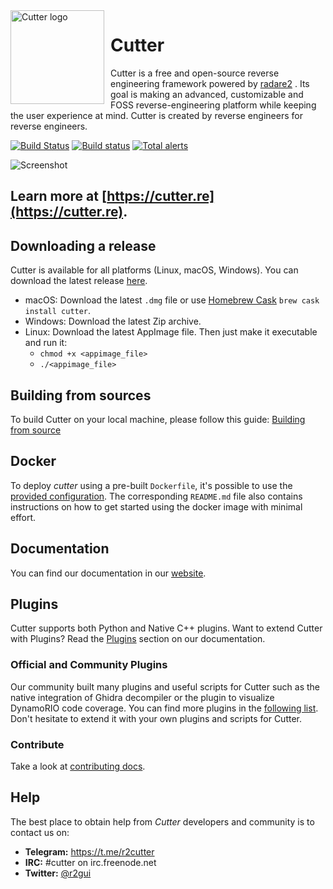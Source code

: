 <img width="150" height="150" align="left" style="float: left; margin: 0 10px 0 0;" alt="Cutter logo" src="https://raw.githubusercontent.com/radareorg/cutter/master/src/img/cutter.svg?sanitize=true">

# Cutter

Cutter is a free and open-source reverse engineering framework powered by [radare2](https://github.com/radareorg/radare2) . Its goal is making an advanced, customizable and FOSS reverse-engineering platform while keeping the user experience at mind. Cutter is created by reverse engineers for reverse engineers.

[![Build Status](https://travis-ci.com/radareorg/cutter.svg?branch=master)](https://travis-ci.com/radareorg/cutter)
[![Build status](https://ci.appveyor.com/api/projects/status/s9rkx1dn3uy4bfdx/branch/master?svg=true)](https://ci.appveyor.com/project/radareorg/cutter/branch/master)
[![Total alerts](https://img.shields.io/lgtm/alerts/g/radareorg/cutter.svg?logo=lgtm&logoWidth=18)](https://lgtm.com/projects/g/radareorg/cutter/alerts/)

![Screenshot](https://raw.githubusercontent.com/radareorg/cutter/master/docs/source/images/screenshot.png)

## Learn more at [https://cutter.re](https://cutter.re).

## Downloading a release

Cutter is available for all platforms (Linux, macOS, Windows).
You can download the latest release [here](https://github.com/radareorg/cutter/releases).

- macOS: Download the latest `.dmg` file or use [Homebrew Cask](https://github.com/Homebrew/homebrew-cask) `brew cask install cutter`.
- Windows: Download the latest Zip archive.
- Linux: Download the latest AppImage file. Then just make it executable and run it:
  - `chmod +x <appimage_file>`
  - `./<appimage_file>`

## Building from sources

To build Cutter on your local machine, please follow this guide: [Building from source](https://cutter.re/docs/building.html)

## Docker

To deploy _cutter_ using a pre-built `Dockerfile`, it's possible to use the [provided configuration](docker). The corresponding `README.md` file also contains instructions on how to get started using the docker image with minimal effort.

## Documentation

You can find our documentation in our [website](https://cutter.re/docs/).

## Plugins

Cutter supports both Python and Native C++ plugins. Want to extend Cutter with Plugins? Read the [Plugins](https://cutter.re/docs/plugins) section on our documentation.

### Official and Community Plugins

Our community built many plugins and useful scripts for Cutter such as the native integration of Ghidra decompiler or the plugin to visualize DynamoRIO code coverage. You can find more plugins in the [following list](https://github.com/radareorg/cutter-plugins). Don't hesitate to extend it with your own plugins and scripts for Cutter.

### Contribute

Take a look at [contributing docs](https://cutter.re/docs/contributing.html).

## Help

The best place to obtain help from _Cutter_ developers and community is to contact us on:

- **Telegram:** https://t.me/r2cutter
- **IRC:** #cutter on irc.freenode.net
- **Twitter:** [@r2gui](https://twitter.com/r2gui)
